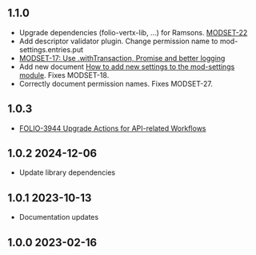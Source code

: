 ## 1.1.0
* Upgrade dependencies (folio-vertx-lib, ...) for Ramsons. [MODSET-22](https://folio-org.atlassian.net/browse/MODSET-22)
* Add descriptor validator plugin. Change permission name to mod-settings.entries.put
* [MODSET-17: Use .withTransaction, Promise and better logging](https://folio-org.atlassian.net/browse/MODSET-17)
* Add new document [How to add new settings to the mod-settings module](doc/HOWTO.md). Fixes MODSET-18.
* Correctly document permission names. Fixes MODSET-27.

## 1.0.3
* [FOLIO-3944 Upgrade Actions for API-related Workflows](https://folio-org.atlassian.net/browse/FOLIO3-944)

## 1.0.2 2024-12-06
* Update library dependencies

## 1.0.1 2023-10-13
* Documentation updates

## 1.0.0 2023-02-16
